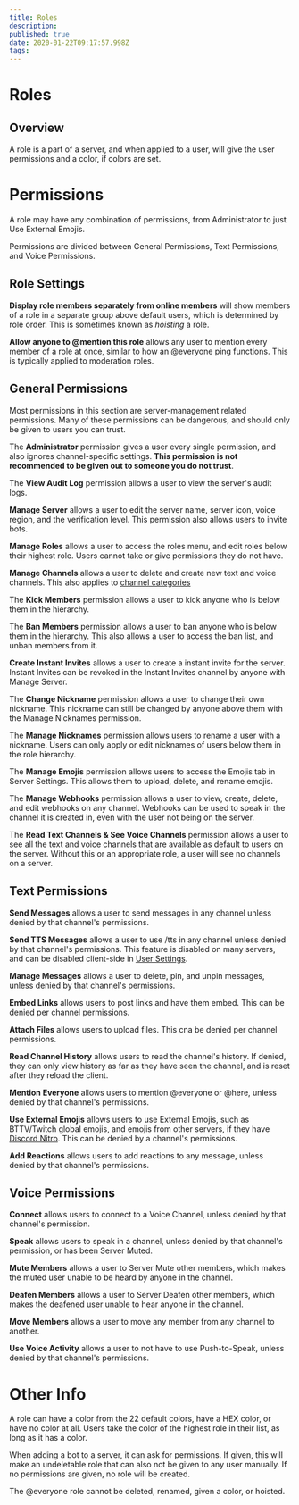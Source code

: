 ```yaml
---
title: Roles
description: 
published: true
date: 2020-01-22T09:17:57.998Z
tags: 
---
```


# Roles 

## Overview
A role is a part of a server, and when applied to a user, will give the user permissions and a color, if colors are set. 

# Permissions
A role may have any combination of permissions, from Administrator to just Use External Emojis.

Permissions are divided between General Permissions, Text Permissions, and Voice Permissions.

## Role Settings

**Display role members separately from online members** will show members of a role in a separate group above default users, which is determined by role order. This is sometimes known as *hoisting* a role.

**Allow anyone to @mention this role** allows any user to mention every member of a role at once, similar to how an @everyone ping functions. This is typically applied to moderation roles.

## General Permissions

Most permissions in this section are server-management related permissions. Many of these permissions can be dangerous, and should only be given to users you can trust.

The **Administrator** permission gives a user every single permission, and also ignores channel-specific settings. **This permission is not recommended to be given out to someone you do not trust**.

The **View Audit Log** permission allows a user to view the server's audit logs.

**Manage Server** allows a user to edit the server name, server icon, voice region, and the verification level. This permission also allows users to invite bots.

**Manage Roles** allows a user to access the roles menu, and edit roles below their highest role. Users cannot take or give permissions they do not have.

**Manage Channels** allows a user to delete and create new text and voice channels. This also applies to [channel categories](/channel-categories)

The **Kick Members** permission allows a user to kick anyone who is below them in the hierarchy. 

The **Ban Members** permission allows a user to ban anyone who is below them in the hierarchy. This also allows a user to access the ban list, and unban members from it.

**Create Instant Invites** allows a user to create a instant invite for the server. Instant Invites can be revoked in the Instant Invites channel by anyone with Manage Server.

The **Change Nickname** permission allows a user to change their own nickname. This nickname can still be changed by anyone above them with the Manage Nicknames permission.

The **Manage Nicknames** permission allows users to rename a user with a nickname. Users can only apply or edit nicknames of users below them in the role hierarchy.

The **Manage Emojis** permission allows users to access the Emojis tab in Server Settings. This allows them to upload, delete, and rename emojis. 

The  **Manage Webhooks** permission allows a user to view, create, delete, and edit webhooks on any channel. Webhooks can be used to speak in the channel it is created in, even with the user not being on the server.

The **Read Text Channels & See Voice Channels** permission allows a user to see all the text and voice channels that are available as default to users on the server. Without this or an appropriate role, a user will see no channels on a server.

## Text Permissions

**Send Messages** allows a user to send messages in any channel unless denied by that channel's permissions.

**Send TTS Messages** allows a user to use /tts in any channel unless denied by that channel's permissions. This feature is disabled on many servers, and can be disabled client-side in [User Settings](/user-settings).

**Manage Messages** allows a user to delete, pin, and unpin messages, unless denied by that channel's permissions.

**Embed Links** allows users to post links and have them embed. This can be denied per channel permissions.

**Attach Files** allows users to upload files. This cna be denied per channel permissions.

**Read Channel History** allows users to read the channel's history. If denied, they can only view history as far as they have seen the channel, and is reset after they reload the client.

**Mention Everyone** allows users to mention @everyone or @here, unless denied by that channel's permissions.

**Use External Emojis** allows users to use External Emojis, such as BTTV/Twitch global emojis, and emojis from other servers, if they have [Discord Nitro](/nitro). This can be denied by a channel's permissions.

**Add Reactions** allows users to add reactions to any message, unless denied by that channel's permissions. 

## Voice Permissions

**Connect** allows users to connect to a Voice Channel, unless denied by that channel's permission.

**Speak** allows users to speak in a channel, unless denied by that channel's permission, or has been Server Muted.

**Mute Members** allows a user to Server Mute other members, which makes the muted user unable to be heard by anyone in the channel. 

**Deafen Members** allows a user to Server Deafen other members, which makes the deafened user unable to hear anyone in the channel.

**Move Members** allows a user to move any member from any channel to another. 

**Use Voice Activity** allows a user to not have to use Push-to-Speak, unless denied by that channel's permissions.

# Other Info

A role can have a color from the 22 default colors, have a HEX color, or have no color at all. Users take the color of the highest role in their list, as long as it has a color.

When adding a bot to a server, it can ask for permissions. If given, this will make an undeletable role that can also not be given to any user manually. If no permissions are given, no role will be created.

The @everyone role cannot be deleted, renamed, given a color, or hoisted.